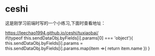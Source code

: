 # ceshi
这是刚学习前端时写的一个小练习,下面时查看地址：

https://leechao1994.github.io/ceshi/tuxiaobai/
<br>
if(typeof this.sendDataObj.byFields[i].params[0] === 'object'){
                                this.sendDataObj.byFields[i].params = this.sendDataObj.byFields[i].params.map(item =>{
                                    return item.name
                                })
                            }
